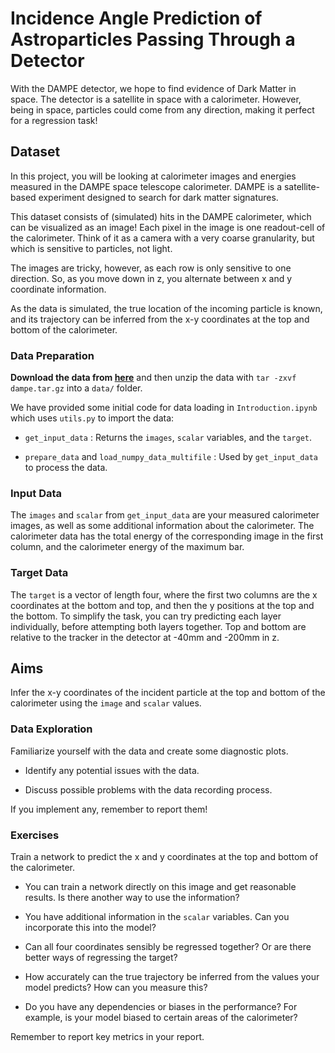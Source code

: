 # Incidence Angle Prediction of Astroparticles Passing Through a Detector
With the DAMPE detector, we hope to find evidence of Dark Matter in space. The detector is a satellite in space with a calorimeter. However, being in space, particles could come from any direction, making it perfect for a regression task!

## Dataset
In this project, you will be looking at calorimeter images and energies measured in the DAMPE space telescope calorimeter. DAMPE is a satellite-based experiment designed to search for dark matter signatures.

This dataset consists of (simulated) hits in the DAMPE calorimeter, which can be visualized as an image! Each pixel in the image is one readout-cell of the calorimeter. Think of it as a camera with a very coarse granularity, but which is sensitive to particles, not light. 

The images are tricky, however, as each row is only sensitive to one direction. So, as you move down in z, you alternate between x and y coordinate information.

As the data is simulated, the true location of the incoming particle is known, and its trajectory can be inferred from the x-y coordinates at the top and bottom of the calorimeter.

### Data Preparation
**Download the data from [here](https://drive.switch.ch/index.php/s/RrWjbj1UxhO5FKV)** and then unzip the data with `tar -zxvf dampe.tar.gz` into a `data/` folder.

We have provided some initial code for data loading in `Introduction.ipynb` which uses `utils.py` to import the data:
- `get_input_data` : Returns the `images`, `scalar` variables, and the `target`.

- `prepare_data` and `load_numpy_data_multifile` : Used by `get_input_data` to process the data.

### Input Data
The `images` and `scalar` from `get_input_data` are your measured calorimeter images, as well as some additional information about the calorimeter. 
The calorimeter data has the total energy of the corresponding image in the first column, and the calorimeter energy of the maximum bar.

### Target Data
The `target` is a vector of length four, where the first two columns are the x coordinates at the bottom and top, and then the y positions at the top and the bottom. To simplify the task, you can try predicting each layer individually, before attempting both layers together.
Top and bottom are relative to the tracker in the detector at -40mm and -200mm in z.

## Aims
Infer the x-y coordinates of the incident particle at the top and bottom of the calorimeter using the `image` and `scalar` values.

### Data Exploration
Familiarize yourself with the data and create some diagnostic plots.
- Identify any potential issues with the data.

- Discuss possible problems with the data recording process.

If you implement any, remember to report them!

### Exercises
Train a network to predict the x and y coordinates at the top and bottom of the calorimeter.
- You can train a network directly on this image and get reasonable results. Is there another way to use the information?

- You have additional information in the `scalar` variables. Can you incorporate this into the model?

- Can all four coordinates sensibly be regressed together? Or are there better ways of regressing the target?

- How accurately can the true trajectory be inferred from the values your model predicts? How can you measure this?

- Do you have any dependencies or biases in the performance? For example, is your model biased to certain areas of the calorimeter?

Remember to report key metrics in your report. 